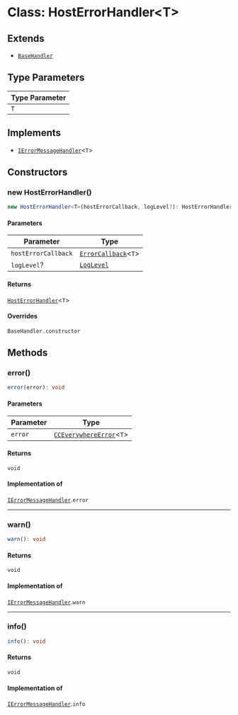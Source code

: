 # Class: HostErrorHandler<T\>

## Extends

- [`BaseHandler`](../../BaseHandler/classes/BaseHandler.md)

## Type Parameters

| Type Parameter |
| ------ |
| `T` |

## Implements

- [`IErrorMessageHandler`](../../../IErrorMessageHandler/interfaces/IErrorMessageHandler.md)<`T`\>

## Constructors

### new HostErrorHandler()

```ts
new HostErrorHandler<T>(hostErrorCallback, logLevel?): HostErrorHandler<T>
```

#### Parameters

| Parameter | Type |
| ------ | ------ |
| `hostErrorCallback` | [`ErrorCallback`](../../../CCEverywhereError.types/type-aliases/ErrorCallback.md)<`T`\> |
| `logLevel`? | [`LogLevel`](../../../CCEverywhereError.types/enumerations/LogLevel.md) |

#### Returns

[`HostErrorHandler`](HostErrorHandler.md)<`T`\>

#### Overrides

`BaseHandler.constructor`

## Methods

### error()

```ts
error(error): void
```

#### Parameters

| Parameter | Type |
| ------ | ------ |
| `error` | [`CCEverywhereError`](../../../CCEverywhereError/classes/CCEverywhereError.md)<`T`\> |

#### Returns

`void`

#### Implementation of

[`IErrorMessageHandler`](../../../IErrorMessageHandler/interfaces/IErrorMessageHandler.md).`error`

***

### warn()

```ts
warn(): void
```

#### Returns

`void`

#### Implementation of

[`IErrorMessageHandler`](../../../IErrorMessageHandler/interfaces/IErrorMessageHandler.md).`warn`

***

### info()

```ts
info(): void
```

#### Returns

`void`

#### Implementation of

[`IErrorMessageHandler`](../../../IErrorMessageHandler/interfaces/IErrorMessageHandler.md).`info`
